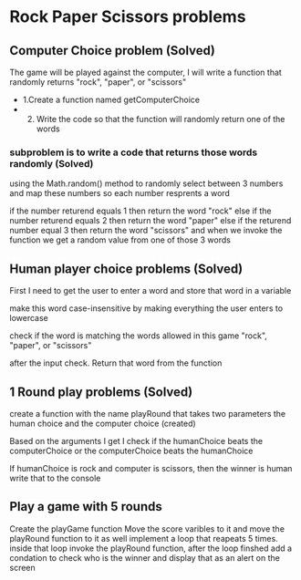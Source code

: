 # Rock Paper Scissors problems

## Computer Choice problem (Solved)

The game will be played against the computer, I will write a function that randomly returns "rock", "paper", or "scissors"

- 1.Create a function named getComputerChoice
- 2. Write the code so that the function will randomly return one of the words

### subproblem is to write a code that returns those words randomly (Solved)

using the Math.random() method to randomly select between 3 numbers and map these numbers so each number resprents a word

if the number returend equals 1 then return the word "rock"
else if the number returend equals 2 then return the word "paper"
else if the returend number equal 3 then return the word "scissors"
and when we invoke the function we get a random value from one of those 3 words

## Human player choice problems (Solved)

First I need to get the user to enter a word and store that word in a variable

make this word case-insensitive by making everything the user enters to lowercase

check if the word is matching the words allowed in this game "rock", "paper", or "scissors"

after the input check. Return that word from the function

## 1 Round play problems (Solved)

create a function with the name playRound that takes two parameters the human choice and the computer choice (created)

Based on the arguments I get I check if the humanChoice beats the computerChoice or the computerChoice beats the humanChoice

If humanChoice is rock and computer is scissors, then the winner is human write that to the console

## Play a game with 5 rounds

Create the playGame function
Move the score varibles to it and move the playRound function to it as well
implement a loop that reapeats 5 times.
inside that loop invoke the playRound function,
after the loop finshed add a condation to check who is the winner and display that as an alert on the screen
